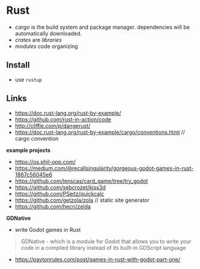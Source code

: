 # Rust

* _cargo_ is the build system and package manager. dependencies will be automatically downloaded.
* _crates_ are _libraries_
* _modules_ code organizing

## Install
* use `rustup`

## Links
* https://doc.rust-lang.org/rust-by-example/
* https://github.com/rust-in-action/code
* http://cliffle.com/p/dangerust/
* https://doc.rust-lang.org/rust-by-example/cargo/conventions.html  // cargo convention

__example projects__
* https://os.phil-opp.com/
* https://medium.com/@recallsingularity/gorgeous-godot-games-in-rust-1867c56045e6
* https://github.com/lenscas/card_game/tree/try_godot
* https://github.com/sebcrozet/kiss3d
* https://github.com/PSeitz/quickcalc
* https://github.com/getzola/zola   // static site generator
* https://github.com/hecrj/zelda

__GDNative__
* write Godot games in Rust
> GDNative - which is a module for Godot that allows you to write your code in a complied library instead of its built-in GDScript language
* https://paytonrules.com/post/games-in-rust-with-godot-part-one/